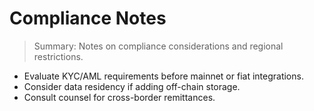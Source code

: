 # Compliance Notes

> Summary: Notes on compliance considerations and regional restrictions.

- Evaluate KYC/AML requirements before mainnet or fiat integrations.
- Consider data residency if adding off-chain storage.
- Consult counsel for cross-border remittances.
